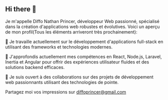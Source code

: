 ## Hi there 👋

Je m'appelle Diffo Nathan Princer, développeur Web passionné, spécialisé dans la création d'applications web robustes et évolutives. Voici un aperçu de mon profil(Tous les éléments arriveront très prochainement):

🔭 Je travaille actuellement sur le développement d'applications full-stack en utilisant des frameworks et technologies modernes.

🌱 J'approfondis actuellement mes compétences en React, Node.js, Laravel, Inertia et Angular pour offrir des expériences utilisateur fluides et des solutions backend efficaces.

👯 Je suis ouvert à des collaborations sur des projets de développement web passionnants utilisant des technologies de pointe.

Partagez moi vos impressions sur diffoprincer@gmail.com

<!--
**diffonathan/diffonathan** is a ✨ _special_ ✨ repository because its `README.md` (this file) appears on your GitHub profile.

Here are some ideas to get you started:


- 🤔 I’m looking for help with ...
- 💬 Ask me about ...
- 📫 How to reach me: ...
- 😄 Pronouns: ...
- ⚡ Fun fact: ...
-->
